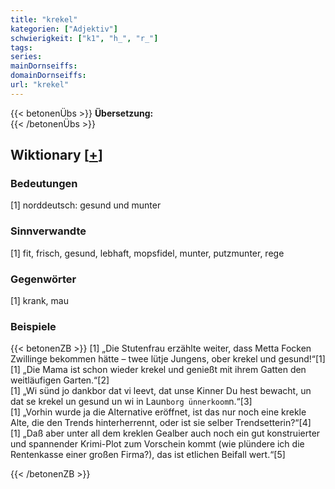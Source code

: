 ```yaml
---
title: "krekel"
kategorien: ["Adjektiv"]
schwierigkeit: ["k1", "h_", "r_"]
tags:
series:
mainDornseiffs:
domainDornseiffs:
url: "krekel"
---
```


{{< betonenÜbs >}}
**Übersetzung:**  
{{< /betonenÜbs >}}

## Wiktionary [[+](https://de.wiktionary.org/wiki/krekel)]

### Bedeutungen
[1] norddeutsch: gesund und munter  

### Sinnverwandte
[1] fit, frisch, gesund, lebhaft, mopsfidel, munter, putzmunter, rege  

### Gegenwörter
[1] krank, mau  

### Beispiele
{{< betonenZB >}}
[1] „Die Stutenfrau erzählte weiter, dass Metta Focken Zwillinge bekommen hätte – twee lütje Jungens, ober krekel und gesund!“[1]  
[1] „Die Mama ist schon wieder krekel und genießt mit ihrem Gatten den weitläufigen Garten.“[2]  
[1] „Wi sünd jo dankbor dat vi leevt, dat unse Kinner Du hest bewacht, un dat se krekel un gesund un wi in Laun`borg ünnerkoom`n.“[3]  
[1] „Vorhin wurde ja die Alternative eröffnet, ist das nur noch eine krekle Alte, die den Trends hinterherrennt, oder ist sie selber Trendsetterin?“[4]  
[1] „Daß aber unter all dem kreklen Gealber auch noch ein gut konstruierter und spannender Krimi-Plot zum Vorschein kommt (wie plündere ich die Rentenkasse einer großen Firma?), das ist etlichen Beifall wert.“[5]  

{{< /betonenZB >}}

